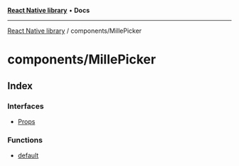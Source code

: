 [**React Native library**](../../index.md) • **Docs**

***

[React Native library](../../modules.md) / components/MillePicker

# components/MillePicker

## Index

### Interfaces

- [Props](interfaces/Props.md)

### Functions

- [default](functions/default.md)
